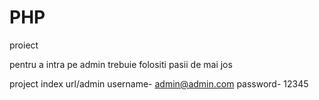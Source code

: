# PHP
proiect

pentru a intra pe admin trebuie folositi pasii de mai jos

project index url/admin
username- admin@admin.com
password- 12345
